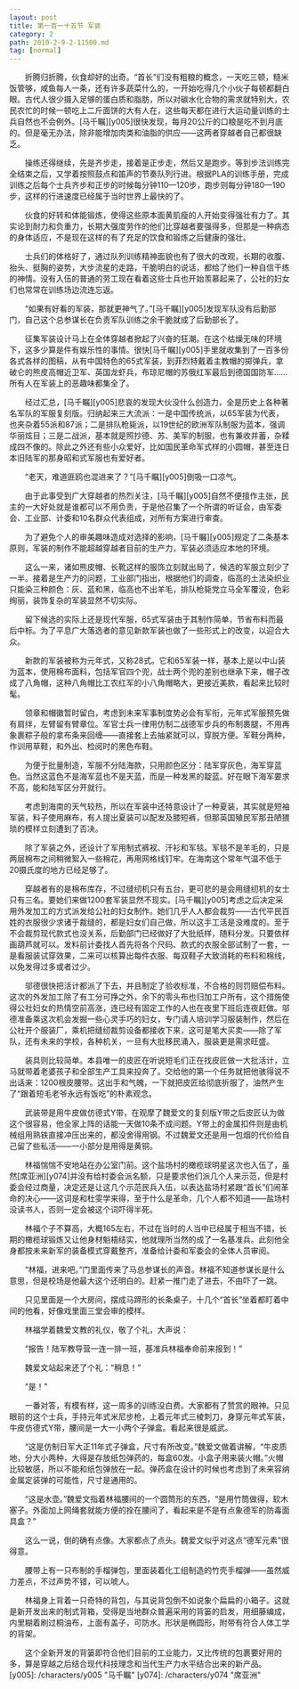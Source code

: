 ```yaml
---
layout: post
title: 第一百一十五节 军装
category: 2
path: 2010-2-9-2-11500.md
tag: [normal]
---
```


　　折腾归折腾，伙食却好的出奇。“首长”们没有粗粮的概念，一天吃三顿，糙米饭管够，咸鱼每人一条，还有许多蔬菜什么的，一开始吃得几个小伙子每顿都翻白眼。古代人很少摄入足够的蛋白质和脂肪，所以对碳水化合物的需求就特别大，农民农忙的时候一顿吃上二斤面饼的大有人在，这些每天都在进行大运动量训练的士兵自然也不会例外。[马千瞩][y005]很快发现，每月20公斤的口粮是吃不到月底的。但是毫无办法，除非能增加肉类和油脂的供应——这两者穿越者自己都很缺乏。

　　操练还得继续，先是齐步走，接着是正步走，然后又是跑步。等到步法训练完全结束之后，又学着按照鼓点和笛声的节奏队列行进。根据PLA的训练手册，完成训练之后每个士兵齐步和正步的时候每分钟110—120步，跑步则每分钟180—190步，这样的行进速度已经属于当时世界上最快的了。

　　伙食的好转和体能锻炼，使得这些原本面黄肌瘦的人开始变得强壮有力了。其实论到耐力和负重力，长期大强度劳作的他们比穿越者要强得多，但那是一种病态的身体适应，不是现在这样的有了充足的饮食和锻炼之后健康的强壮。

　　士兵们的体格好了，通过队列训练精神面貌也有了很大的改观，长期的收腹、抬头、挺胸的姿势，大步流星的走路，干脆明白的说话，都给了他们一种自信干练的神情。没有入伍的普通的劳工现在看着这些士兵也开始羡慕起来了，公社的妇女们也常常在训练场边流连忘返。

　　“如果有好看的军装，那就更神气了。”[马千瞩][y005]发现军队没有后勤部门，自己这个总参谋长在负责军队训练之余干脆就成了后勤部长了。

　　征集军装设计马上在全体穿越者掀起了兴奋的狂潮。在这个枯燥无味的环境下，这多少算是件有娱乐性的事情。很快[马千瞩][y005]手里就收集到了一百多份各式各样的图稿，从有中国特色的65式军装，到菲烈特戴着主教帽的掷弹兵，拿破仑的熊皮高帽近卫军、英国龙虾兵，布琼尼帽的苏俄红军最后到德国国防军……所有人在军装上的恶趣味都集全了。

　　经过汇总，[马千瞩][y005]悲哀的发现大伙没什么创造力，全是历史上各种著名军队的军服复刻版。归纳起来三大流派：一是中国传统派，以65军装为代表，也夹杂着55派和87派；二是排队枪毙派，以19世纪的欧洲军队制服为蓝本，强调华丽炫目；三是二战派，基本就是照抄德、苏、美军的制服，也有兼收并蓄，杂糅成四不像的。除此之外还有些小众爱好，比如国民革命军式样的小圆帽，甚至连日本旧陆军的那身昭和式军服也有爱好者。

　　“老天，难道匪鸥也混进来了？”[马千瞩][y005]倒吸一口凉气。

　　由于此事受到广大穿越者的热烈关注，[马千瞩][y005]自然不便擅作主张，民主的一大好处就是谁都可以不用负责，于是他召集了一个所谓的听证会，由军委会、工业部、计委和10名群众代表组成，对所有方案进行审查。

　　为了避免个人的审美趣味造成对选择的影响，[马千瞩][y005]规定了二条基本原则，军装的制作不能超越穿越者目前的生产力，军装必须适应本地的环境。

　　这么一来，诸如熊皮帽、长靴这样的服饰立刻就出局了，候选的军服立刻少了一半。接着是生产力的问题，工业部门指出，根据他们的调查，临高的土法染织业只能染三种颜色：灰、蓝和黑，临高也不出羊毛，排队枪毙党立马全军覆没，色彩绚丽，装饰复杂的军装显然不切实际。

　　留下候选的实际上还是现代军服，65式军装由于其制作简单，节省布料而最后中标。为了平息广大落选者的意见新款军装也做了一些形式上的改变，以迎合大众。

　　新款的军装被称为元年式，又称28式。它和65军装一样，基本上是以中山装为蓝本，使用棉布面料，包括军官四个兜，战士两个兜的差别也继承下来，帽子改成了八角帽，这种八角帽比工农红军的小八角帽略大，更接近美款，看起来比较时髦。

　　领章和帽徽暂时留白，考虑到未来军事制度势必会有军衔，元年式军服预先做有肩绊，左臂留有臂章位。军官士兵一律用仿制二战德军步兵的布制裹腿，不用再象裹粽子般的拿布条来回缠——直接套上去抽紧就可以，穿脱方便。军鞋分两种，作训用草鞋，和外出、检阅时的黑色布鞋。

　　为便于批量制造，军服不分陆海款，只用颜色区分：陆军穿灰色，海军穿蓝色。当然这蓝色不是海军蓝也不是天蓝，而是一种发黑的靛蓝。好在眼下海军要求不高，能和陆军区分开就行。

　　考虑到海南的天气较热，所以在军装中还特意设计了一种夏装，其实就是短袖军装，料子使用麻布，有人提出夏装可以配发及膝短裤，但那英国殖民军那丑陋猥琐的模样立刻遭到了否决。

　　除了军装之外，还设计了军用制式裤衩、汗衫和军毯。军毯不是羊毛的，只是两层棉布之间稍微絮入一些棉花，再用网格线钉牢。在海南这个常年气温不低于20摄氏度的地方已经足够了。

　　穿越者有的是棉布库存，不过缝纫机只有五台，更可悲的是会用缝纫机的女士只有三名。要她们来做1200套军装显然不现实。[马千瞩][y005]考虑之后决定采用外发加工的方式派发给公社的妇女制作。她们几乎人人都会裁剪——古代平民百姓的衣服很少求诸于裁缝的，都是妇女们自己做，所以这手工活是没难度的。至于不会裁剪现代款式也没关系，后勤部门已经做好了大批纸样，随料分发。只要依样画葫芦就可以。发料前计委找人首先将各个尺码、款式的衣服全部试制了一套，一是看服装试穿效果，二来可以核算出每件衣服、每双鞋子大致消耗的布料和棉线，以免发得过多或者过少。

　　邬德很快把活计都派了下去，并且制定了验收标准，不合格的则罚赔偿布料。这次的外发加工除了有工分可挣之外，余下的零头布也归加工户所有，这个措施使得公社妇女的热情空前高涨，连已经有固定工作的人也在夜里下班后连夜赶做。邬德准备乘这次机会发掘一些心灵手巧的妇女，专门请人培训学习服装制作，然后在公社开个服装厂，乘机把缝纫裁剪设备都接收下来，这可是笔大买卖——除了军队，还有未来的学校，各种机关，一旦有大批移民涌入，服装更是需求旺盛。

　　装具则比较简单。本县唯一的皮匠在听说短毛们正在找皮匠做一大批活计，立马就带着老婆孩子和全部生产工具来投奔了。交给他的第一个任务就把他骇得说不出话来：1200根皮腰带。这出手和气魄，一下就把皮匠给彻底折服了，油然产生了“跟着短毛老爷永远有饭吃”的朴素观念。

　　武装带是用牛皮做仿德式Y带，在观摩了魏爱文的复刻版Y带之后皮匠认为做这个很容易，他全家上阵的话能一天做10条不成问题。Y带上的金属扣件则是由机械组用熟铁直接冲压出来的，都没舍得用钢。不过魏爱文还是用一包烟的代价给自己留了些私活——一小部分是用得是黄铜。

　　林福惴惴不安地站在办公室门前。这个盐场村的橄榄球明星这次也入伍了，虽然[席亚洲][y074]并没有给村委会派名额，只是要求他们派几个人来示范，但是村委会经过商量，决定还是让这几个示范民兵入伍，以表达盐场村紧跟“首长”们闹革命的决心——这词是和杜雯学来得，至于什么是革命，几个人都不知道——盐场村没读书人，否则一定会被这个词吓得半死。

　　林福个子不算高，大概165左右，不过在当时的人当中已经属于相当不错，长期的橄榄球锻炼又让他身材魁梧结实，他就理所当然的成了一名基准兵。此刻他全身都按未来新军的装备模式穿戴整齐，准备给计委和军委会的全体人员审阅。

　　“林福，进来吧。”门里面传来了马总参谋长的声音。林福不知道参谋长是什么意思，但是校场是他最大这个还明白的。赶紧一推门走了进去，不由吓了一跳。

　　只见里面是一个大房间，摆成马蹄形的长条桌子，十几个“首长”坐着都盯着中间的他看，好像戏里面三堂会审的模样。

　　林福学着魏爱文教的礼仪，敬了个礼，大声说：

　　“报告！陆军教导营一连一排一班，基准兵林福奉命前来报到！”

　　魏爱文站起来还了个礼：“稍息！”

　　“是！”

　　一番对答，有模有样，这一周多的训练没白费。大家都有了赞赏的眼神。只见眼前的这个士兵，手持元年式米尼步枪，上着元年式三棱刺刀，身穿元年式军装，牛皮仿德式Y带，腰间是一大一小两个子弹盒。看起来很是威武。

　　“这是仿制日军大正11年式子弹盒，尺寸有所改变。”魏爱文做着讲解，“牛皮质地，分大小两种，大得是存放纸包弹药的，每盒60发。小盒子用来装火帽。”火帽比较敏感，所以不能和纸包弹放在一起。弹药盒在设计的时候也考虑到了未来容纳金属定装弹的可能性，尺寸是通用的。

　　“这是水壶。”魏爱文指着林福腰间的一个圆筒形的东西，“是用竹筒做得，软木塞子。外面加上网绳套就能方便的拴在腰间了，看起来是不是有点象德军的防毒面具盒？”

　　这么一说，倒的确有点像。大家都点了点头。魏爱文似乎对这点“德军元素”很得意。

　　腰带上有一只布制的手榴弹包，里面装着化工组制造的竹壳手榴弹——虽然威力差点，不过声势不错，可以唬人。

　　林福身上背着一只奇特的背包，与其说背包倒不如说象个扁扁的小箱子。这就是新开发出来的制式背箱，受得是当地群众普遍采用的背篓的启发，用细藤编成，内里糊着刷过桐油布，上面有盖子，可防水。形状是椭圆形，附带有符合人体工学的背架。

　　这个全新开发的背篓即符合他们目前的工业能力，又比传统的包裹要好用的多，算是穿越之后结合现代科技理念和当代生产力水平结合出来的新产品。
[y005]: /characters/y005 "马千瞩"
[y074]: /characters/y074 "席亚洲"
